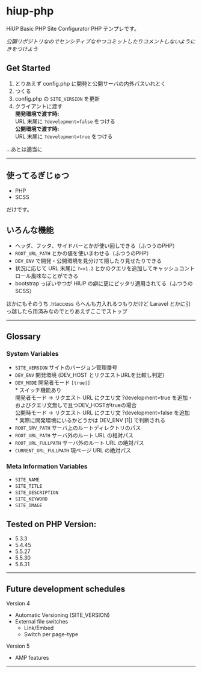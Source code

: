 # hiup-php
HiUP Basic PHP Site Configurator
PHP テンプレです。

*公開リポジトリなのでセンシティブなやつコミットしたりコメントしないようにきをつけよう*

## Get Started
1. とりあえず config.php に開発と公開サーバの内外パスいれとく
2. つくる
3. config.php の `SITE_VERSION` を更新
4. クライアントに渡す<br>**開発環境で渡す時:**<br>URL 末尾に `?development=false` をつける<br>**公開環境で渡す時:**<br>URL 末尾に `?development=true` をつける

…あとは適当に

---
## 使ってるぎじゅつ
- PHP
- SCSS

だけです。

## いろんな機能
- ヘッダ、フッタ、サイドバーとかが使い回しできる（ふつうのPHP）
- `ROOT_URL_PATH` とかの値を使いまわせる（ふつうのPHP）
- `DEV_ENV` で開発・公開環境を見分けて隠したり見せたりできる
- 状況に応じて URL 末尾に `?=v1.2` とかのクエリを追加してキャッシュコントロール風味なことができる
- bootstrap っぽいやつが HIUP の癖に更にピッタリ適用されてる（ふつうのSCSS）

ほかにもそのうち .htaccess らへんも力入れるつもりだけど Laravel とかに引っ越したら用済みなのでとりあえずここでストップ

---
## Glossary

### System Variables 
- `SITE_VERSION` サイトのバージョン管理番号
- `DEV_ENV` 開発環境 (DEV_HOST とリクエストURLを比較し判定)
- `DEV_MODE` 開発者モード `[true|]` <br> * スイッチ機能あり<br>開発者モード -> リクエスト URL にクエリ文 ?development=true を追加・<br>およびクエリ文無しで且つDEV_HOSTがtrueの場合<br>公開時モード -> リクエスト URL にクエリ文 ?development=false を追加<br>* 実際に開発環境にいるかどうかは DEV_ENV [1|] で判断される
- `ROOT_SRV_PATH` サーバ上のルートディレクトリのパス
- `ROOT_URL_PATH` サーバ外のルート URL の相対パス
- `ROOT_URL_FULLPATH` サーバ外のルート URL の絶対パス
- `CURRENT_URL_FULLPATH` 現ページ URL の絶対パス

### Meta Information Variables
- `SITE_NAME`
- `SITE_TITLE`
- `SITE_DESCRIPTION`
- `SITE_KEYWORD`
- `SITE_IMAGE`


## Tested on PHP Version:
- 5.3.3
- 5.4.45
- 5.5.27
- 5.5.30
- 5.6.31

- - - - - - - - - - - - - - - - - -

## Future development schedules

  Version 4
  - Automatic Versioning (SITE_VERSION)
  - External file switches
    - Link/Embed
    - Switch per page-type

  Version 5
  - AMP features

- - - - - - - - - - - - - - - - - -
